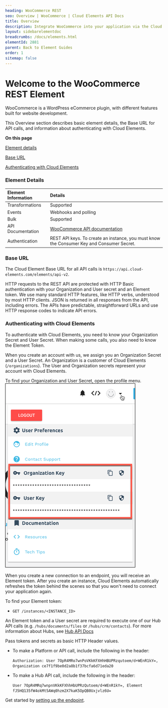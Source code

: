 ```yaml
---
heading: WooCommerce REST
seo: Overview | WooCommerce | Cloud Elements API Docs
title: Overview
description: Integrate WooCommerce into your application via the Cloud Elements APIs.
layout: sidebarelementdoc
breadcrumbs: /docs/elements.html
elementId: 2881
parent: Back to Element Guides
order: 1
sitemap: false
---
```


# Welcome to the WooCommerce REST Element

WooCommerce is a WordPress eCommerce plugin, with different features built for website development.

This Overview section describes basic element details, the Base URL for API calls, and information about authenticating with Cloud Elements.

__On this page__

[Element details](#element-details)

[Base URL](#base-url)

[Authenticating with Cloud Elements](#authenticating-with-cloud-elements)

### Element Details

| Element Information | Details     |
| :------------- | :------------- |
| Transformations       | Supported    |
| Events | Webhooks and polling|
| Bulk | Supported |
| API Documentation | [WooCommerce API documentation](http://woocommerce.github.io/woocommerce-rest-api-docs/) |
| Authentication | REST API keys. To create an instance, you must know the Consumer Key and Consumer Secret. |

### Base URL

The Cloud Element Base URL for all API calls is `https://api.cloud-elements.com/elements/api-v2`.

HTTP requests to the REST API are protected with HTTP Basic authentication with your Organization and User secret and an Element token. We use many standard HTTP features, like HTTP verbs, understood by most HTTP clients. JSON is returned in all responses from the API, including errors. The APIs have predictable, straightforward URLs and use HTTP response codes to indicate API errors.

### Authenticating with Cloud Elements

To authenticate with Cloud Elements, you need to know your Organization Secret and User Secret. When making some calls, you also need to know the Element Token.

When you create an account with us, we assign you an Organization Secret and a User Secret. An Organization is a customer of Cloud Elements (`/organizations`). The User and Organization secrets represent your account with Cloud Elements.

To find your Organization and User Secret, open the profile menu.
![Secrets](../img/Org-User-Secret-C2.png)

When you create a new connection to an endpoint, you will receive an Element token. After you create an instance, Cloud Elements automatically refreshes the token behind the scenes so that you won't need to connect your application again.

To find your Element token:

* `GET /instances/<INSTANCE_ID>`

An Element token and a User secret are required to execute one of our Hub API calls (e.g. `/hubs/documents/files` or `/hubs/crm/contacts`). For more information about Hubs, see [Hub API Docs](../../hubs/hub-docs)

Pass tokens and secrets as basic HTTP Header values.

* To make a Platform or API call, include the following in the header:

    `Authorization: User 7OpR4MRo7wnPoVKkKFXHhHBUPRzqutoem/d+WEnR1kY=, Organization ce7f1f9be0d2a8b1f37bcfa6d71eda20`

* To make a Hub API call, include the following in the header:

    `User 7OpR4MRq7wnpnVKkKFXhhHbUPRzQutoem/d+WEnR1kY=, Element fJ5HQ135fW4okMt5AWq0hzm2X7kaK5OpQB0Uxjvlz6U=`

Get started by [setting up the endpoint](woocommerce-rest-endpoint-setup.html).
